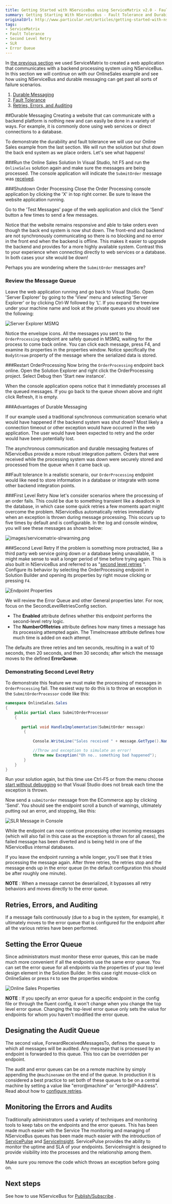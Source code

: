 ```yaml
---
title: Getting Started with NServiceBus using ServiceMatrix v2.0 - Fault Tolerance
summary: Getting Starting With NServiceBus - Fault Tolerance and Durability
originalUrl: http://www.particular.net/articles/getting-started-with-nservicebus-using-servicematrix-2.0---fault-tolerance
tags:
- ServiceMatrix
- Fault Tolerance
- Second Level Retry
- SLR
- Error Queue
---
```


In [the previous section](getting-started-with-servicematrix.md) we used ServiceMatrix to created a web application that communicates with a backend processing system using NServiceBus.  In this section we will continue on with our OnlineSales example and see how using NServiceBus and durable messaging can get past all sorts of failure scenarios.

1. [Durable Messaging](#durable-messaging)
2. [Fault Tolerance](#fault-tolerance)
3. [Retries, Errors, and Auditing](#retries-errors-and-auditing)

##Durable Messaging
Creating a website that can communicate with a backend platform is nothing new and can easily be done in a variety of ways.  For example, it is commonly done using web services or direct connections to a database.   

To demonstrate the durability and fault tolerance we will use our Online Sales example from the last section.  We will run the solution but shut down the back end system as we place orders.  Let's see what happens!

###Run the Online Sales Solution
In Visual Studio, hit F5 and run the `OnlineSales` solution again and make sure the messages are being processed.  The console application will indicate the `SubmitOrder` message was [received](images/servicematrix-reqresp-orderprocessor.png "Order Processing Console").

###Shutdown Order Processing
Close the Order Processing console application by clicking the 'X' in top right corner.  Be sure to leave the website application running.

Go to the 'Test Messages' page of the web application and click the 'Send' button a few times to send a few messages.

Notice that the website remains responsive and able to take orders even though the back end system is now shut down.  The front-end and backend are not synchronously communicating so there is no blocking and no error in the front end when the backend is offline.  This makes it easier to upgrade the backend and provides for a more highly available system.   Contrast this to your experience when connecting directly to web services or a database.  In both cases your site would be down!

Perhaps you are wondering where the `SubmitOrder` messages are?        

### Review the Message Queue
Leave the web application running and go back to Visual Studio.  Open 'Server Explorer' by going to the 'View' menu and selecting 'Server Explorer' or by clicking Ctrl-W followed by 'L'.  If you expand the treeview under your machine name and look at the private queues you should see the following:

![Server Explorer MSMQ](images/servicematrix-serverexplorermsmq-messages.png)

Notice the envelope icons.  All the messages you sent to the `OrderProcessing` endpoint are safely queued in MSMQ, waiting for the process to come back online. You can click each message, press F4, and examine its properties in the properties window.  Notice specifically the `BodyStream` property of the message where the serialized data is stored.

###Restart OrderProcessing
Now bring the `OrderProcessing` endpoint back online.  Open the Solution Explorer and right click the OrderProcessing project.  Select Debug then 'Start new instance'. 

When the console application opens notice that it immediately processes all the queued messages.  If you go back to the queue shown above and right click Refresh, it is empty.

###Advantages of Durable Messaging

If our example used a traditional synchronous communication scenario what would have happened if the backend system was shut down?  Most likely a connection timeout or other exception would have occurred in the web application.  The user would have been expected to retry and the order would have been potentially lost. 

The asynchronous communication and durable messaging features of NServiceBus provide a more robust integration pattern. Orders that were received while the processing system was down were securely stored and processed from the queue when it came back up.  

##Fault tolerance
In a realistic scenario, our `OrderProcessing` endpoint would like need to store information in a database or integrate with some other backend integration points.  

###First Level Retry
Now let's consider scenarios where the processing of an order fails.  This could be due to something transient like a deadlock in the database, in which case some quick retries a few moments apart might overcome the problem. NServiceBus automatically retries immediately when an exception is thrown during message processing.  This occurs up to five times by default and is configurable.  In the log and console window, you will see these messages as shown below:

![images/servicematrix-slrwarning.png](images/servicematrix-slrwarning.png "First Level Retry")

###Second Level Retry
If the problem is something more protracted, like a third party web service going down or a database being unavailable, it might make sense to wait a longer period of time before trying again. This is also built in NServiceBus and referred to as "[second level retries](../NServiceBus/second-level-retries.md) ". Configure its behavior by selecting the OrderProcessing endpoint in Solution Builder and opening its properties by right mouse clicking or pressing `F4`. 

![Endpoint Properties](images/servicematrix-endpointproperties.png) 

We will review the Error Queue and other General properties later. For now, focus on the SecondLevelRetriesConfig section.

- The **Enabled** attribute defines whether this endpoint performs the second-level retry logic.
- The **NumberOfRetries** attribute defines how many times a message    has its processing attempted again. The TimeIncrease attribute defines how much time is added on each attempt.  

The defaults are three retries and ten seconds, resulting in a wait of 10 seconds, then 20 seconds, and then 30 seconds; after which the message moves to the defined **ErrorQueue**.

### Demonstrating Second Level Retry
To demonstrate this feature we must make the processing of messages in `OrderProcessing` fail. The easiest way to do this is to throw an exception in the `SubmitOrderProcessor` code like this:

```C#
namespace OnlineSales.Sales
{
    public partial class SubmitOrderProcessor
    {
		
       partial void HandleImplementation(SubmitOrder message)
        {
         
            Console.WriteLine("Sales received " + message.GetType().Name);

            //Throw and exception to simulate an error!
            throw new Exception("Oh no.. something bad happened");
        }
    }
}
```


Run your solution again, but this time use Ctrl-F5 or from the menu choose [start without debugging](images/servicematrix-startnodebugging.png "Start without debugging") so that Visual Studio does not break each time the exception is thrown.  

Now send a `submitorder` message from the ECommerce app by clicking 'Send'. You should see the endpoint scroll a bunch of warnings, ultimately putting out an error, and stopping, like this:

![SLR Message in Console](images/servicematrix-slrtoerror.png) 

While the endpoint can now continue processing other incoming messages
(which will also fail in this case as the exception is thrown for all cases), the failed message has been diverted and is being held in one of the NServiceBus internal databases.

If you leave the endpoint running a while longer, you'll see that it tries processing the message again. After three retries, the retries stop and the message ends up in the error queue (in the default configuration this should be after roughly one minute).

**NOTE** : When a message cannot be deserialized, it bypasses all retry behaviors and moves directly to the error queue.

## Retries, Errors, and Auditing

If a message fails continuously (due to a bug in the system, for example), it ultimately moves to the error queue that is configured for the endpoint after all the various retries have been performed.

## Setting the Error Queue
Since administrators must monitor these error queues, this can be made much more convenient if all the endpoints use the same error queue. You can set the error queue for all endpoints via the properties of your top level design element in  the Solution Builder.  In this case right mouse-click on OnlineSales or  press `F4` to see the properties window.   

![Online Sales Properties](images/servicematrix-onlinesales-properties.png)

**NOTE** : If you specify an error queue for a specific endpoint in the config file or through the fluent config, it won't change when you change the top level error queue. Changing the top-level error queue only sets the value for endpoints for whom you haven't modified the error queue.

## Designating the Audit Queue
The second value, ForwardReceivedMessagesTo, defines the queue to which all messages will be audited. Any message that is processed by an endpoint is forwarded to this queue. This too can be overridden per endpoint.

The audit and error queues can be on a remote machine by simply appending the `@machinename` on the end of the queue.  In production it is considered a best practice to set both of these queues to be on a central machine by setting a value like "error@machine" or "error@IP-Address". Read about how to [configure retries](../Nservicebus/second-level-retries.md).

## Monitoring the Errors and Audits
Traditionally administrators used a variety of techniques and monitoring tools to keep tabs on the endpoints and the error queues.   This has been made much easier with the Service
The monitoring and managing of NServiceBus queues has been made much easier with the introduction of  [ServicePulse](http://particular.net/ServicePulse-1 "ServicePulse") and [ServiceInsight](http://particular.net/ServiceInsight "ServiceInsight").  ServicePulse provides the ability to monitor the uptime and SLA of your endpoints.  ServiceInsight is designed to provide visibility into the processes and the relationship among them. 

Make sure you remove the code which throws an exception before going on.

## Next steps

See how to use NServiceBus for [Publish/Subscribe](getting-started-with-nservicebus-using-servicematrix-2.0---publish-subscribe.md)
.

